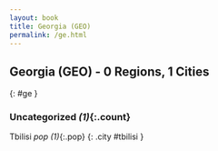 ```yaml
---
layout: book
title: Georgia (GEO)
permalink: /ge.html
---
```


## Georgia (GEO) - 0 Regions, 1 Cities
{: #ge }





### Uncategorized _(1)_{:.count}


Tbilisi  _pop (1)_{:.pop} {: .city #tbilisi } <br>


 

